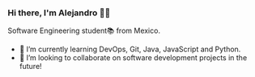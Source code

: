 ### Hi there, I'm Alejandro :wave::smile:
Software Engineering student:books: from Mexico.

- 🌱 I’m currently learning DevOps, Git, Java, JavaScript and Python.
- 👯 I’m looking to collaborate on software development projects in the future!
<!--
**elescobars/elescobars** is a ✨ _special_ ✨ repository because its `README.md` (this file) appears on your GitHub profile.

Here are some ideas to get you started:

- 🔭 I’m currently working on ...
- 🌱 I’m currently learning ...
- 👯 I’m looking to collaborate on ...
- 🤔 I’m looking for help with ...
- 💬 Ask me about ...
- 📫 How to reach me: ...
- 😄 Pronouns: ...
- ⚡ Fun fact: ...
-->

